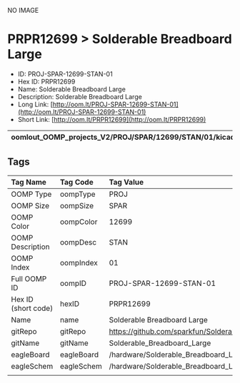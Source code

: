 


  
NO IMAGE  
# PRPR12699 > Solderable Breadboard Large

- ID: PROJ-SPAR-12699-STAN-01
- Hex ID: PRPR12699
- Name: Solderable Breadboard Large
- Description: Solderable Breadboard Large
- Long Link: [http://oom.lt/PROJ-SPAR-12699-STAN-01](http://oom.lt/PROJ-SPAR-12699-STAN-01)
- Short Link: [http://oom.lt/PRPR12699](http://oom.lt/PRPR12699)
  

|oomlout_OOMP_projects_V2/PROJ/SPAR/12699/STAN/01/kicadPcb3dFront.png|oomlout_OOMP_projects_V2/PROJ/SPAR/12699/STAN/01/kicadPcb3dBack.png|oomlout_OOMP_projects_V2/PROJ/SPAR/12699/STAN/01/kicadPcb3d.png||
| :---: | :---: | :---: | :---: |

## Tags
  

|Tag Name|Tag Code|Tag Value|
| :--- | :--- | :--- |
|OOMP Type|oompType|PROJ|
|OOMP Size|oompSize|SPAR|
|OOMP Color|oompColor|12699|
|OOMP Description|oompDesc|STAN|
|OOMP Index|oompIndex|01|
|Full OOMP ID|oompID|PROJ-SPAR-12699-STAN-01|
|Hex ID (short code)|hexID|PRPR12699|
|Name|name|Solderable Breadboard Large|
|gitRepo|gitRepo|https://github.com/sparkfun/Solderable_Breadboard_Large|
|gitName|gitName|Solderable_Breadboard_Large|
|eagleBoard|eagleBoard|/hardware/Solderable_Breadboard_Large.brd|
|eagleSchem|eagleSchem|/hardware/Solderable_Breadboard_Large.sch|
||||
